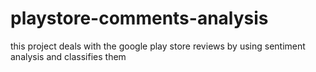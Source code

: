 # playstore-comments-analysis
this project deals with the google play store reviews by using sentiment analysis and classifies them
